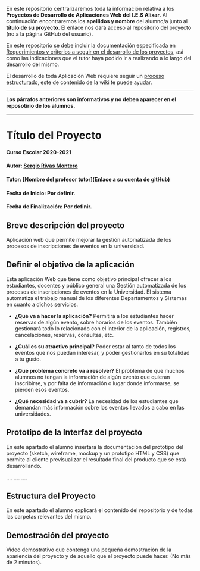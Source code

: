 En este repositorio centralizaremos toda la información relativa a los **Proyectos de Desarrollo de Aplicaciones Web del I.E.S Alixar**.
Al continuación encontraremos los **apellidos y nombre** del alumno/a junto al **título de su proyecto**. El enlace nos dará acceso al repositorio del proyecto (no a la página GitHub del usuario).

En este repositorio se debe incluir la documentación especificada en [Requerimientos y criterios a seguir en el desarrollo de los proyectos](https://github.com/iesalixar/plantilla_proyecto_iesalixar/wiki/a.---Criterios-comunes-para-todos-los-proyectos), así como las indicaciones que el tutor haya podido ir a realizando a lo largo del desarrollo del mismo.

El desarrollo de toda Aplicación Web requiere seguir un [proceso estructurado](https://github.com/iesalixar/plantilla_proyecto_iesalixar/wiki/w1.--PROCESO-ESTRUCTURADO-PARA-DESARROLLO-DE-APLICACIONES-WEB), este  de contenido de la wiki te puede ayudar.


---

**Los párrafos anteriores son informativos y no deben aparecer en el reposotirio de los alumnos.**

---

# Título del Proyecto

#### Curso Escolar 2020-2021
#### Autor: [Sergio Rivas Montero](https://github.com/SergioRivasM)
#### Tutor: [Nombre del profesor tutor](Enlace a su cuenta de gitHub)
#### Fecha de Inicio: Por definir.
#### Fecha de Finalización: Por definir.

## Breve descripción del proyecto

Aplicación web que permite mejorar la gestión automatizada de los procesos de inscripciones de eventos en la universidad.

## Definir el objetivo de la aplicación
Esta aplicación Web que tiene como objetivo principal ofrecer a los estudiantes, docentes y público general una Gestión automatizada de los procesos de inscripciones de eventos en la Universidad. El sistema automatiza el trabajo manual de los diferentes Departamentos y Sistemas en cuanto a dichos servicios.

- **¿Qué va a hacer la aplicación?**
Permitirá a los estudiantes hacer reservas de algún evento, sobre horarios de los eventos. También gestionará todo lo relacionado con el interior de la aplicación, registros, cancelaciones, reservas, consultas, etc.

- **¿Cuál es su atractivo principal?**
Poder estar al tanto de todos los eventos que nos puedan interesar, y poder gestionarlos en su totalidad a tu gusto.

- **¿Qué problema concreto va a resolver?**
El problema de que muchos alumnos no tengan la información de algún evento que quieran inscribirse, y por falta de información o lugar donde informarse, se pierden esos eventos.

- **¿Qué necesidad va a cubrir?**
La necesidad de los estudiantes que demandan más información sobre los eventos llevados a cabo en las universidades.

## Prototipo de la Interfaz del proyecto

En este apartado el alumno insertará la documentación del prototipo del proyecto (sketch, wireframe, mockup y un prototipo HTML y CSS)  que permite al cliente previsualizar el resultado final del producto que se está desarrollando.

....
....
....

## Estructura del Proyecto

En este apartado el alumno explicará el contenido del repositorio y de todas las carpetas relevantes del mismo.

## Demostración del proyecto

Vídeo demostrativo que contenga una pequeña demostración de la apariencia del proyecto y de aquello que el proyecto puede hacer. (No más de 2 minutos).
